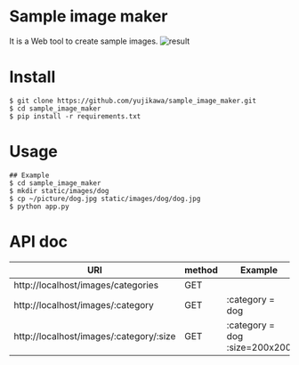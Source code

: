 # Sample image maker

It is a Web tool to create sample images.
![result](https://camo.qiitausercontent.com/4ddf521d4818e2b737316ce1d14af833d2ec484d/68747470733a2f2f71696974612d696d6167652d73746f72652e73332e616d617a6f6e6177732e636f6d2f302f3139393434352f30613133623237612d613165622d346165342d346563612d3864353739643665643861362e676966)

# Install

```
$ git clone https://github.com/yujikawa/sample_image_maker.git
$ cd sample_image_maker
$ pip install -r requirements.txt
```

# Usage
```
## Example
$ cd sample_image_maker
$ mkdir static/images/dog
$ cp ~/picture/dog.jpg static/images/dog/dog.jpg
$ python app.py
```

# API doc
|URI|method|Example|
|----|-----|-------|
|http://localhost/images/categories|GET||
|http://localhost/images/:category|GET|:category = dog|
|http://localhost/images/:category/:size|GET|:category = dog <br> :size=200x200|
